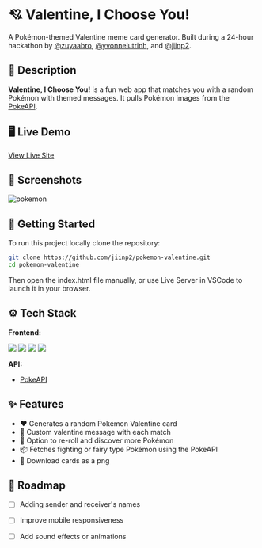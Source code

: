 # 💘 Valentine, I Choose You!

A Pokémon-themed Valentine meme card generator. Built during a 24-hour hackathon by [@zuyaabro](https://github.com/zuyaabro), [@yvonnelutrinh](https://github.com/yvonnelutrinh), and [@jiinp2](https://github.com/jiinp2).

## 📖 Description

**Valentine, I Choose You!** is a fun web app that matches you with a random Pokémon with themed messages. It pulls Pokémon images from the [PokeAPI](https://pokeapi.co/).

## 🖥️ Live Demo
[View Live Site](https://pokemon-valentine.vercel.app/)  

## 📸 Screenshots
![pokemon](https://github.com/user-attachments/assets/4c5c39ee-40f7-4329-949f-324abeea0101)

## 🚀 Getting Started

To run this project locally clone the repository:

```bash
git clone https://github.com/jiinp2/pokemon-valentine.git
cd pokemon-valentine
```
Then open the index.html file manually, or use Live Server in VSCode to launch it in your browser.

## ⚙️ Tech Stack

**Frontend:**
<p align="left">
  <img src="https://img.shields.io/badge/HTML5-E34F26?style=for-the-badge&logo=html5&logoColor=white" />
  <img src="https://img.shields.io/badge/CSS3-1572B6?style=for-the-badge&logo=css3&logoColor=white" />
    <img src="https://img.shields.io/badge/Sass-CC6699?style=for-the-badge&logo=sass&logoColor=white" />
  <img src="https://img.shields.io/badge/JavaScript-323330?style=for-the-badge&logo=javascript&logoColor=F7DF1E" />
</p>

**API:**  
- [PokeAPI](https://pokeapi.co/)

## ✨ Features

- ♥️ Generates a random Pokémon Valentine card
- 🎨 Custom valentine message with each match
- 🔁 Option to re-roll and discover more Pokémon
- 📦 Fetches fighting or fairy type Pokémon using the PokeAPI
- 💌 Download cards as a png

## 📌 Roadmap

- [ ] Adding sender and receiver's names
- [ ] Improve mobile responsiveness
- [ ] Add sound effects or animations

